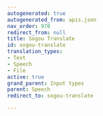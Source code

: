```yaml
---
autogenerated: true
autogenerated_from: apis.json
nav_order: 978
redirect_from: null
title: Sogou Translate
id: sogou-translate
translation_types:
- Text
- Speech
- File
active: true
grand_parent: Input types
parent: Speech
redirect_to: sogou-translate

---
```


